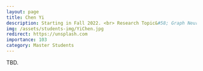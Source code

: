 ```yaml
---
layout: page
title: Chen Yi
description: Starting in Fall 2022. <br> Research Topic&#58; Graph Neural Network.
img: /assets/students-img/YiChen.jpg
redirect: https://unsplash.com
importance: 103
category: Master Students
---
```


TBD.
